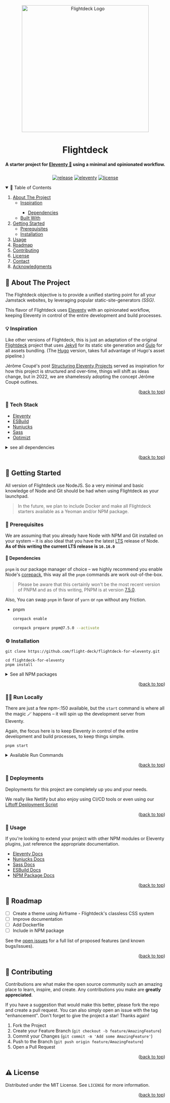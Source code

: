 <div id="top" align="center">
<!-- PROJECT LOGO -->
  <a href="https://github.com/flight-deck"><img src="https://rdm.sfo2.digitaloceanspaces.com/flightdeck/v3-flightdeck__logo--purple-haze-600x528.png" alt="Flightdeck Logo" width="400"></a>
  <h1>Flightdeck</h1>
  <h4 style="padding-bottom: .5em">A starter project for <a href="https://www.11ty.dev/">Eleventy 🎈</a> using a minimal and opinionated workflow.</h4>

<!-- PROJECT SHIELDS -->

[![release](https://img.shields.io/github/release/flight-deck/flightdeck-for-eleventy.svg?style=for-the-badge&logo=github&logoColor=white&colorA=101119&colorB=6D57FF)](https://github.com/flight-deck/flightdeck-for-eleventy/releases/latest) [![eleventy](https://img.shields.io/badge/Eleventy-v1.0.0+-373277.svg?style=for-the-badge&logo=eleventy&logoColor=white&colorA=101119&colorB=7273D6)](https://github.com/11ty/eleventy/releases/latest) [![license](https://img.shields.io/badge/License-MIT-373277.svg?style=for-the-badge&l&logoColor=white&colorA=101119&colorB=42557B)](https://github.com/flight-deck/flightdeck-for-eleventy/blob/master/LICENSE)

</div>

<!-- TABLE OF CONTENTS -->
<details open>
  <summary>📔 Table of Contents</summary>
  <ol>
    <li>
      <a href="#about-the-project">About The Project</a>
      <ul>
        <li><a href="#inspiration">Inspiration</a></li>
        <ul><li><a href="#dependencies">Dependencies</a></li></ul>
        <li><a href="#built-with">Built With</a></li>
      </ul>
    </li>
    <li>
      <a href="#getting-started">Getting Started</a>
      <ul>
        <li><a href="#prerequisites">Prerequisites</a></li>
        <li><a href="#installation">Installation</a></li>
      </ul>
    </li>
    <li><a href="#usage">Usage</a></li>
    <li><a href="#roadmap">Roadmap</a></li>
    <li><a href="#contributing">Contributing</a></li>
    <li><a href="#license">License</a></li>
    <li><a href="#contact">Contact</a></li>
    <li><a href="#acknowledgments">Acknowledgments</a></li>
  </ol>
</details>

<!-- ABOUT THE PROJECT -->

## 🌟 About The Project

The Flightdeck objective is to provide a unified starting point for all your Jamstack websites, by leveraging popular static-site-generators _(SSG)_.

This flavor of Flightdeck uses [Eleventy](https://www.11ty.dev/) with an opinionated workflow, keeping Eleventy in control of the entire development and build processes.

### 💡 Inspiration

Like other versions of Flightdeck, this is just an adaptation of the original [Flightdeck](https://github.com/flight-deck/Flightdeck-Jekyll) project that uses [Jekyll](https://jekyllrb.com/) for its static site generation and [Gulp](https://gulpjs.com/) for all assets bundling. (The [Hugo](https://github.com/flight-deck/Flightdeck-Hugo) version, takes full advantage of Hugo's asset pipeline.)

Jérôme Coupé's post [Structuring Eleventy Projects](https://www.webstoemp.com/blog/eleventy-projects-structure/) served as inspiration for how this project is structured and over-time, things will shift as ideas change, but in 2022, we are shamelessly adopting the concept Jérôme Coupé outlines.

<p align="right">(<a href="#top">back to top</a>)</p>

### 👾 Tech Stack

- [Eleventy](https://www.11ty.dev/)
- [ESBuild](https://esbuild.github.io/)
- [Nunjucks](https://mozilla.github.io/nunjucks/)
- [Sass](https://sass-lang.com/)
- [Optimizt](https://github.com/funbox/optimizt)

<details>
  <summary>see all dependencies</summary>
  <pre>
    ❯ npm list
    flightdeck-for-eleventy@0.1.0
    ├── @11ty/eleventy@1.0.1
    ├── @funboxteam/optimizt@4.0.0
    ├── autoprefixer@10.4.7
    ├── browserlist@1.0.1
    ├── eleventy-plugin-embed-everything@1.14.0
    ├── esbuild-sass-plugin@2.2.6
    ├── esbuild@0.14.48
    ├── html-minifier@4.0.0
    ├── npm-run-all@4.1.5
    ├── postcss-preset-env@7.7.2
    ├── postcss@8.4.14
    └── sass@1.53.0
  </pre>
</details>
<p align="right">(<a href="#top">back to top</a>)</p>

<!-- GETTING STARTED -->

## 🧰 Getting Started

All version of Flightdeck use NodeJS. So a very minimal and basic knowledge of Node and Git should be had when using Flightdeck as your launchpad.

> In the future, we plan to include Docker and make all Flightdeck starters available as a Yeoman and/or NPM package.

### 🧯 Prerequisites

We are assuming that you already have Node with NPM and Git installed on your system – it is also ideal that you have the latest [LTS](https://nodejs.org/en/download/) release of Node.
**As of this writing the current LTS release is `16.16.0`**

#### 🤖 Dependencies

`pnpm` is our package manager of choice – we highly recommend you enable Node's [corepack](https://nodejs.org/api/corepack.html), this way all the `pnpm` commands are work out-of-the-box.

> Please be aware that this certainly won't be the most recent version of PNPM and as of this writing, PNPM is at version [7.5.0](https://github.com/pnpm/pnpm/releases).

Also, You can swap `pnpm` in favor of `yarn` or `npm` without any friction.

- pnpm

  ```sh
  corepack enable

  corepack prepare pnpm@7.5.0 --activate
  ```

### ⚙️ Installation

```shell
git clone https://github.com/flight-deck/flightdeck-for-eleventy.git
```

```shell
cd flightdeck-for-eleventy
pnpm install
```

<details>
	<summary>See all NPM packages</summary>
  <pre>pnpm list
  Legend: production dependency, optional only, dev only
  flightdeck-for-eleventy@0.1.0 ~/flightdeck-for-eleventy
  devDependencies:
  @11ty/eleventy 1.0.1 eleventy-plugin-embed-everything 1.14.0 npm-run-all 4.1.5
  @funboxteam/optimizt 4.0.0 esbuild 0.14.48 postcss 8.4.14
  autoprefixer 10.4.7 esbuild-sass-plugin 2.2.6 postcss-preset-env 7.7.2
  browserlist 1.0.1 html-minifier 4.0.0 sass 1.53.0</pre>
</details>
<p align="right">(<a href="#top">back to top</a>)</p>

### 🏃‍♂️ Run Locally

There are just a few npm-:150
available, but the `start` command is where all the magic 🪄 happens – it will spin up the development server from Eleventy.

Again, the focus here is to keep Eleventy in control of the entire development and build processes, to keep things simple.

```shell
pnpm start
```

<details>
  <summary>Available Run Commands</summary>
  <pre>pnpm run

Lifecycle scripts:
start
cross-env ENVIRONMENT=dev eleventy --serve

Commands available via "pnpm run":
build
cross-env ENVIRONMENT=prod eleventy
images
optimizt src/assets/images
clean
./.scrub site
purge
./.scrub purge</pre>

Notice the funky `||` ? This is an attempt to provide cross platform compatibility for Linux/Unix, and Windows. If your terminal doesn’t know what it is, it will skip over it.

- `build` command - executes the production build of your site with Eleventy, includes HTML minification, compressed Sass, optimized images, and bundled javascript.
- `images` command - will optimize all image files inside of `/src/assets/images`, the files will be copied to `/dist/assets/images` with Eleventy's `addPassthroughCopy` but only when you run the development server.
- `clean` command - scrubs/removes the `dist/` and `.cache` directories
- `purge` command - scrubs/removes the `dist/`, `.cache`, `node_modules`, and any lock files from npm, yarn, or pnpm.

Both `clean` and `purge` are executed from a bash script keep the `package.json` as clean as possible.

</details>

<p align="right">(<a href="#top">back to top</a>)</p>

### ‍🚀 Deployments

Deployments for this project are completely up you and your needs.

We really like Netlify but also enjoy using CI/CD tools or even using our [Liftoff Deployment Script](https://github.com/flight-deck/Lifftoff-Deploy-Script)

<p align="right">(<a href="#top">back to top</a>)</p>

<!-- USAGE -->

### 👀 Usage

If you're looking to extend your project with other NPM modules or Eleventy plugins, just reference the appropriate documentation.

- [Eleventy Docs](https://11ty.dev)
- [Nunjucks Docs](https://mozilla.github.io/nunjucks/templating.html)
- [Sass Docs](https://sass-lang.com/documentation/)
- [ESBuild Docs](https://esbuild.github.io/plugins/)
- [NPM Package Docs](https://docs.npmjs.com/using-npm-packages-in-your-projects)
<p align="right">(<a href="#top">back to top</a>)</p>

<!-- ROADMAP -->

## 🧭 Roadmap

- [ ] Create a theme using Airframe - Flightdeck's classless CSS system
- [ ] Improve documentation
- [ ] Add Dockerfile
- [ ] Include in NPM package

See the [open issues](https://github.com/flight-deck/flightdeck-for-eleventy/issues) for a full list of proposed features (and known bugs/issues).

<p align="right">(<a href="#top">back to top</a>)</p>

<!-- CONTRIBUTING -->

## 👋 Contributing

Contributions are what make the open source community such an amazing place to learn, inspire, and create. Any contributions you make are **greatly appreciated**.

If you have a suggestion that would make this better, please fork the repo and create a pull request. You can also simply open an issue with the tag "enhancement".
Don't forget to give the project a star! Thanks again!

1. Fork the Project
2. Create your Feature Branch (`git checkout -b feature/AmazingFeature`)
3. Commit your Changes (`git commit -m 'Add some AmazingFeature'`)
4. Push to the Branch (`git push origin feature/AmazingFeature`)
5. Open a Pull Request

<p align="right">(<a href="#top">back to top</a>)</p>

<!-- LICENSE -->

## ⚠️ License

Distributed under the MIT License. See `LICENSE` for more information.

<p align="right">(<a href="#top">back to top</a>)</p>
